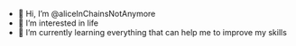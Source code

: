 - 👋 Hi, I’m @aliceInChainsNotAnymore
- 👀 I’m interested in life
- 🌱 I’m currently learning everything that can help me to improve my skills

<!---
aliceInChainsNotAnymore/aliceInChainsNotAnymore is a ✨ special ✨ repository because its `README.md` (this file) appears on your GitHub profile.
You can click the Preview link to take a look at your changes.
--->
